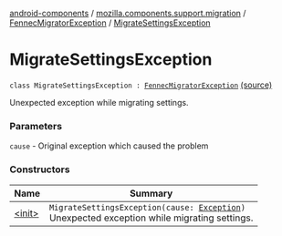 [android-components](../../../index.md) / [mozilla.components.support.migration](../../index.md) / [FennecMigratorException](../index.md) / [MigrateSettingsException](./index.md)

# MigrateSettingsException

`class MigrateSettingsException : `[`FennecMigratorException`](../index.md) [(source)](https://github.com/mozilla-mobile/android-components/blob/master/components/support/migration/src/main/java/mozilla/components/support/migration/FennecMigrator.kt#L127)

Unexpected exception while migrating settings.

### Parameters

`cause` - Original exception which caused the problem

### Constructors

| Name | Summary |
|---|---|
| [&lt;init&gt;](-init-.md) | `MigrateSettingsException(cause: `[`Exception`](https://developer.android.com/reference/java/lang/Exception.html)`)`<br>Unexpected exception while migrating settings. |

